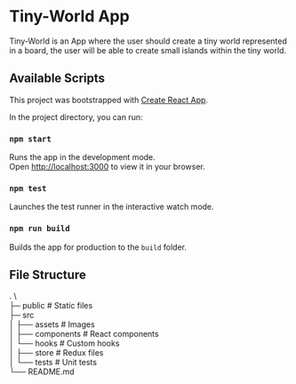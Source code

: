 # Tiny-World App

Tiny-World is an App where the user should create a tiny world represented in a board, 
the user will be able to create small islands within the tiny world. 

## Available Scripts

This project was bootstrapped with [Create React App](https://github.com/facebook/create-react-app).

In the project directory, you can run:
### `npm start`
Runs the app in the development mode.\
Open [http://localhost:3000](http://localhost:3000) to view it in your browser.

### `npm test`
Launches the test runner in the interactive watch mode.
### `npm run build`
Builds the app for production to the `build` folder.


## File Structure
. \                                            
├─ public                  # Static files\
├─ src\
│ ├── assets              # Images\
│ ├── components          # React components\
│ └── hooks               # Custom hooks\
│ ├── store               # Redux files\
│ └── tests               # Unit tests\
└── README.md              
